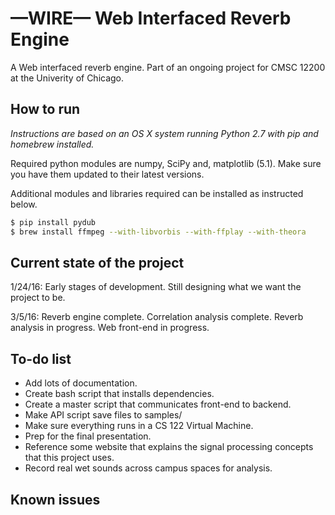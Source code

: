 # &mdash;WIRE&mdash; Web Interfaced Reverb Engine

A Web interfaced reverb engine. Part of an ongoing project for CMSC 12200 at the Univerity of Chicago.

## How to run

<em>Instructions are based on an OS X system running Python 2.7 with pip and homebrew installed.</em>

Required python modules are numpy, SciPy and, matplotlib (5.1). Make sure you have them updated to their latest versions.

Additional modules and libraries required can be installed as instructed below.

```sh
$ pip install pydub
$ brew install ffmpeg --with-libvorbis --with-ffplay --with-theora
```

## Current state of the project

1/24/16: Early stages of development. Still designing what we want the project to be.

3/5/16: Reverb engine complete. Correlation analysis complete. Reverb analysis in progress. Web front-end in progress.

## To-do list

* Add lots of documentation.
* Create bash script that installs dependencies.
* Create a master script that communicates front-end to backend.
* Make API script save files to samples/
* Make sure everything runs in a CS 122 Virtual Machine.
* Prep for the final presentation.
* Reference some website that explains the signal processing concepts that this project uses.
* Record real wet sounds across campus spaces for analysis.

## Known issues


